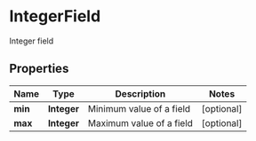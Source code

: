 

# IntegerField

Integer field
## Properties

Name | Type | Description | Notes
------------ | ------------- | ------------- | -------------
**min** | **Integer** | Minimum value of a field |  [optional]
**max** | **Integer** | Maximum value of a field |  [optional]




